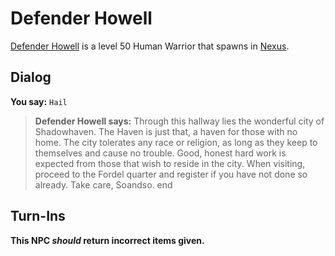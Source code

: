 # Defender Howell



[Defender Howell](/npc/152017) is a level 50 Human Warrior that spawns in [Nexus](/zone/152).



## Dialog

**You say:** `Hail`



>**Defender Howell says:** Through this hallway lies the wonderful city of Shadowhaven. The Haven is just that, a haven for those with no home. The city tolerates any race or religion, as long as they keep to themselves and cause no trouble. Good, honest hard work is expected from those that wish to reside in the city. When visiting, proceed to the Fordel quarter and register if you have not done so already. Take care, Soandso.
end



## Turn-Ins



**This NPC *should* return incorrect items given.**





